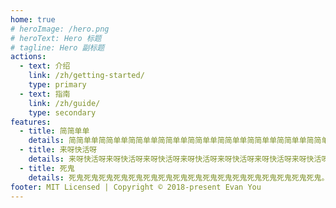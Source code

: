 ```yaml
---
home: true
# heroImage: /hero.png
# heroText: Hero 标题
# tagline: Hero 副标题
actions:
  - text: 介绍
    link: /zh/getting-started/
    type: primary
  - text: 指南
    link: /zh/guide/
    type: secondary
features:
  - title: 简简单单
    details: 简简单单简简单单简简单单简简单单简简单单简简单单简简单单简简单单简简单单。
  - title: 来呀快活呀
    details: 来呀快活呀来呀快活呀来呀快活呀来呀快活呀来呀快活呀来呀快活呀来呀快活呀。
  - title: 死鬼
    details: 死鬼死鬼死鬼死鬼死鬼死鬼死鬼死鬼死鬼死鬼死鬼死鬼死鬼死鬼死鬼死鬼死鬼。
footer: MIT Licensed | Copyright © 2018-present Evan You
---
```


